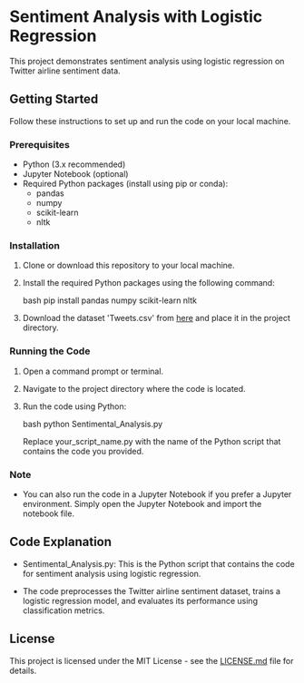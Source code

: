 # Sentiment Analysis with Logistic Regression

This project demonstrates sentiment analysis using logistic regression on Twitter airline sentiment data.

## Getting Started

Follow these instructions to set up and run the code on your local machine.

### Prerequisites

- Python (3.x recommended)
- Jupyter Notebook (optional)
- Required Python packages (install using pip or conda):
    - pandas
    - numpy
    - scikit-learn
    - nltk

### Installation

1. Clone or download this repository to your local machine.

2. Install the required Python packages using the following command:

   bash
   pip install pandas numpy scikit-learn nltk
   

3. Download the dataset 'Tweets.csv' from [here](https://www.kaggle.com/datasets/crowdflower/twitter-airline-sentiment) and place it in the project directory.

### Running the Code

1. Open a command prompt or terminal.

2. Navigate to the project directory where the code is located.

3. Run the code using Python:

   bash
   python Sentimental_Analysis.py
   

   Replace your_script_name.py with the name of the Python script that contains the code you provided.

### Note

- You can also run the code in a Jupyter Notebook if you prefer a Jupyter environment. Simply open the Jupyter Notebook and import the notebook file.

## Code Explanation

- Sentimental_Analysis.py: This is the Python script that contains the code for sentiment analysis using logistic regression.

- The code preprocesses the Twitter airline sentiment dataset, trains a logistic regression model, and evaluates its performance using classification metrics.

## License

This project is licensed under the MIT License - see the [LICENSE.md](LICENSE.md) file for details.

